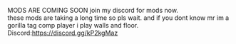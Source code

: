 MODS ARE COMING SOON join my discord for mods now.   
these mods are taking a long time so pls wait.
and if you dont know mr im a gorilla tag comp player i play walls and floor.
Discord:https://discord.gg/kP2kgMaz
